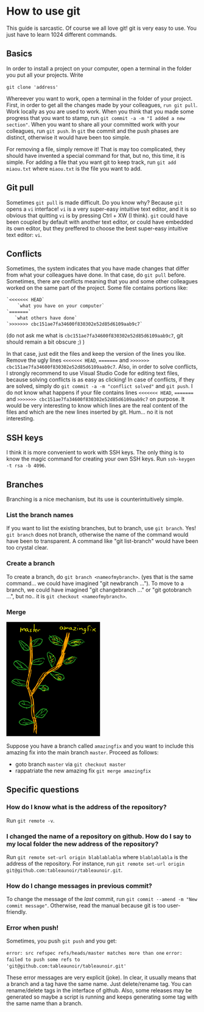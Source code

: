# How to use git

This guide is sarcastic. Of course we all love git! git is very easy to use. You just have to learn 1024 different commands.

## Basics


In order to install a project on your computer, open a terminal in the folder you put all your projects. Write 

`git clone 'address'` 


Whereever you want to work, open a terminal in the folder of your project. First, in order to get all the changes made by your colleagues, `run git pull`.
    Work locally as you are used to work. When you think that you made some progress that you want to stamp, run `git commit -a -m "I added a new section"`.
    When you want to share all your committed work with your colleagues, run `git push`. In `git` the commit and the push phases are distinct, otherwise it would have been too simple.

For removing a file, simply remove it! That is may too complicated, they should have invented a special command for that, but no, this time, it is simple.
   For adding a file that you want git to keep track, run `git add miaou.txt` where `miaou.txt` is the file you want to add.
   
  
  
## Git pull

Sometimes `git pull` is made difficult. Do you know why? Because `git` opens a `vi` interface! `vi` is a very super-easy intuitive text editor, and it is so obvious that quitting `vi` is by pressing Ctrl + XW (I think). `git` could have been coupled by default with another text editor, or could have embedded its own editor, but they preffered to choose the best super-easy intuitive text editor: `vi`.
   
  
## Conflicts

 Sometimes, the system indicates that you have made changes that differ from what your colleagues have done. In that case, do `git pull` before.
    Sometimes, there are conflicts meaning that you and some other colleagues worked on the same part of the project. Some file contains portions like:
   
    `<<<<<<< HEAD`
        `what you have on your computer`
    `=======`
       `what others have done`
    `>>>>>>> cbc151ae7fa34600f830302e52d85d6109aab9c7`
    
 (do not ask me what is `cbc151ae7fa34600f830302e52d85d6109aab9c7`, git should remain a bit obscure ;) )
    
   In that case, just edit the files and keep the version of the lines you like. Remove the ugly lines `<<<<<<< HEAD`, `=======` and `>>>>>>> cbc151ae7fa34600f830302e52d85d6109aab9c7`. Also, in order to solve conflicts, I strongly recommend to use Visual Studio Code for editing text files, because solving conflicts is as easy as clicking!
   In case of conflicts, if they are solved, simply do `git commit -a -m "conflict solved"` and `git push`. I do not know what happens if your file contains lines `<<<<<<< HEAD`, `=======` and `>>>>>>> cbc151ae7fa34600f830302e52d85d6109aab9c7` on purpose. It would be very interesting to know which lines are the real content of the files and which are the new lines inserted by git. Hum... no it is not interesting.



## SSH keys

I think it is more convenient to work with SSH keys. The only thing is to know the magic command for creating your own SSH keys.
Run `ssh-keygen -t rsa -b 4096`.



## Branches

Branching is a nice mechanism, but its use is counterintuitively simple. 

### List the branch names

If you want to list the existing branches, but to branch, use `git branch`. Yes! `git branch` does not branch, otherwise the name of the command would have been to transparent. A command like "git list-branch" would have been too crystal clear. 


### Create a branch

To create a branch, do `git branch <nameofmybranch>`. (yes that is the same command... we could have imagined "git newbranch ..."). 
To move to a branch, we could have imagined "git changebranch ..." or "git gotobranch ...", but no.. it is `git checkout <nameofmybranch>`. 


### Merge

<img src="branchmasteramazingfix.png" height="300px"/>


Suppose you have a branch called `amazingfix` and you want to include this amazing fix into the main branch `master`. Proceed as follows:
- goto branch `master` via `git checkout master`
- rappatriate the new amazing fix `git merge amazingfix`





## Specific questions

### How do I know what is the address of the repository?

Run `git remote -v`.


### I changed the name of a repository on github. How do I say to my local folder the new address of the repository?

Run  `git remote set-url origin blablablabla` where `blablablabla` is the address of the repository. For instance, run `git remote set-url origin git@github.com:tableaunoir/tableaunoir.git`.







### How do I change messages in previous commit?

To change the message of the *last* commit, run `git commit --amend -m "New commit message"`. Otherwise, read the manual because git is too user-friendly.


### Error when push!

Sometimes, you push `git push` and you get:

`error: src refspec refs/heads/master matches more than one`
`error: failed to push some refs to 'git@github.com:tableaunoir/tableaunoir.git'`

These error messages are very explicit (joke). In clear, it usually means that a branch and a tag have the same name. Just delete/rename tag. You can rename/delete tags in the interface of github. Also, some releases may be generated so maybe a script is running and keeps generating some tag with the same name than a branch.



